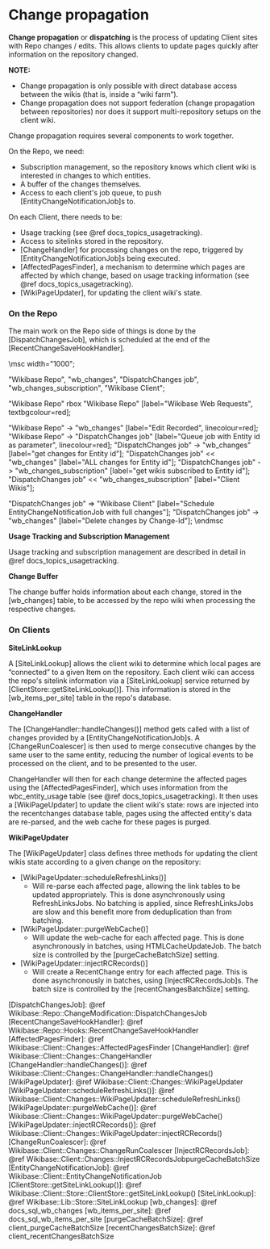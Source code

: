 # Change propagation

**Change propagation** or **dispatching** is the process of updating Client sites with Repo changes / edits.
This allows clients to update pages quickly after information on the repository changed.

**NOTE:**
 - Change propagation is only possible with direct database access between the wikis (that is, inside a “wiki farm”).
 - Change propagation does not support federation (change propagation between repositories) nor does it support multi-repository setups on the client wiki.

Change propagation requires several components to work together.

On the Repo, we need:

* Subscription management, so the repository knows which client wiki is interested in changes to which entities.
* A buffer of the changes themselves.
* Access to each client's job queue, to push [EntityChangeNotificationJob]s to.

On each Client, there needs to be:

* Usage tracking (see @ref docs_topics_usagetracking).
* Access to sitelinks stored in the repository.
* [ChangeHandler] for processing changes on the repo, triggered by [EntityChangeNotificationJob]s being executed.
* [AffectedPagesFinder], a mechanism to determine which pages are affected by which change, based on usage tracking information (see @ref docs_topics_usagetracking).
* [WikiPageUpdater], for updating the client wiki's state.

### On the Repo

The main work on the Repo side of things is done by the [DispatchChangesJob], which is scheduled at the end of the [RecentChangeSaveHookHandler].

\msc
  width="1000";

  "Wikibase Repo",
  "wb_changes",
  "DispatchChanges job",
  "wb_changes_subscription",
  "Wikibase Client";

  "Wikibase Repo" rbox "Wikibase Repo" [label="Wikibase Web Requests", textbgcolour=red];

  "Wikibase Repo" -> "wb_changes" [label="Edit Recorded", linecolour=red];
  "Wikibase Repo" -> "DispatchChanges job" [label="Queue job with Entity id as parameter", linecolour=red];
  "DispatchChanges job" -> "wb_changes" [label="get changes for Entity id"];
  "DispatchChanges job" << "wb_changes" [label="ALL changes for Entity id"];
  "DispatchChanges job" -> "wb_changes_subscription" [label="get wikis subscribed to Entity id"];
  "DispatchChanges job" << "wb_changes_subscription" [label="Client Wikis"];

  "DispatchChanges job" => "Wikibase Client" [label="Schedule EntityChangeNotificationJob with full changes"];
  "DispatchChanges job" -> "wb_changes" [label="Delete changes by Change-Id"];
\endmsc

**Usage Tracking and Subscription Management**

Usage tracking and subscription management are described in detail in @ref docs_topics_usagetracking.

**Change Buffer**

The change buffer holds information about each change, stored in the [wb_changes] table, to be accessed by the repo wiki when processing the respective changes.
### On Clients

**SiteLinkLookup**

A [SiteLinkLookup] allows the client wiki to determine which local pages are “connected” to a given Item on the repository.
Each client wiki can access the repo's sitelink information via a [SiteLinkLookup] service returned by [ClientStore::getSiteLinkLookup()].
This information is stored in the [wb_items_per_site] table in the repo's database.

**ChangeHandler**

The [ChangeHandler::handleChanges()] method gets called with a list of changes provided by a [EntityChangeNotificationJob]s.
A [ChangeRunCoalescer] is then used to merge consecutive changes by the same user to the same entity, reducing the number of logical events to be processed on the client, and to be presented to the user.

ChangeHandler will then for each change determine the affected pages using the [AffectedPagesFinder], which uses information from the wbc_entity_usage table (see @ref docs_topics_usagetracking).
It then uses a [WikiPageUpdater] to update the client wiki's state: rows are injected into the recentchanges database table, pages using the affected entity's data are re-parsed, and the web cache for these pages is purged.

**WikiPageUpdater**

The [WikiPageUpdater] class defines three methods for updating the client wikis state according to a given change on the repository:

* [WikiPageUpdater::scheduleRefreshLinks()]
  * Will re-parse each affected page, allowing the link tables to be updated appropriately. This is done asynchronously using RefreshLinksJobs. No batching is applied, since RefreshLinksJobs are slow and this benefit more from deduplication than from batching.
* [WikiPageUpdater::purgeWebCache()]
  * Will update the web-cache for each affected page. This is done asynchronously in batches, using HTMLCacheUpdateJob. The batch size is controlled by the [purgeCacheBatchSize] setting.
* [WikiPageUpdater::injectRCRecords()]
  * Will create a RecentChange entry for each affected page. This is done asynchronously in batches, using [InjectRCRecordsJob]s. The batch size is controlled by the [recentChangesBatchSize] setting.

[DispatchChangesJob]: @ref Wikibase::Repo::ChangeModification::DispatchChangesJob
[RecentChangeSaveHookHandler]: @ref Wikibase::Repo::Hooks::RecentChangeSaveHookHandler
[AffectedPagesFinder]: @ref Wikibase::Client::Changes::AffectedPagesFinder
[ChangeHandler]: @ref Wikibase::Client::Changes::ChangeHandler
[ChangeHandler::handleChanges()]: @ref Wikibase::Client::Changes::ChangeHandler::handleChanges()
[WikiPageUpdater]: @ref Wikibase::Client::Changes::WikiPageUpdater
[WikiPageUpdater::scheduleRefreshLinks()]: @ref Wikibase::Client::Changes::WikiPageUpdater::scheduleRefreshLinks()
[WikiPageUpdater::purgeWebCache()]: @ref Wikibase::Client::Changes::WikiPageUpdater::purgeWebCache()
[WikiPageUpdater::injectRCRecords()]: @ref Wikibase::Client::Changes::WikiPageUpdater::injectRCRecords()
[ChangeRunCoalescer]: @ref Wikibase::Client::Changes::ChangeRunCoalescer
[InjectRCRecordsJob]: @ref Wikibase::Client::Changes::InjectRCRecordsJobpurgeCacheBatchSize
[EntityChangeNotificationJob]: @ref Wikibase::Client::EntityChangeNotificationJob
[ClientStore::getSiteLinkLookup()]: @ref Wikibase::Client::Store::ClientStore::getSiteLinkLookup()
[SiteLinkLookup]: @ref Wikibase::Lib::Store::SiteLinkLookup
[wb_changes]: @ref docs_sql_wb_changes
[wb_items_per_site]: @ref docs_sql_wb_items_per_site
[purgeCacheBatchSize]: @ref client_purgeCacheBatchSize
[recentChangesBatchSize]: @ref client_recentChangesBatchSize
